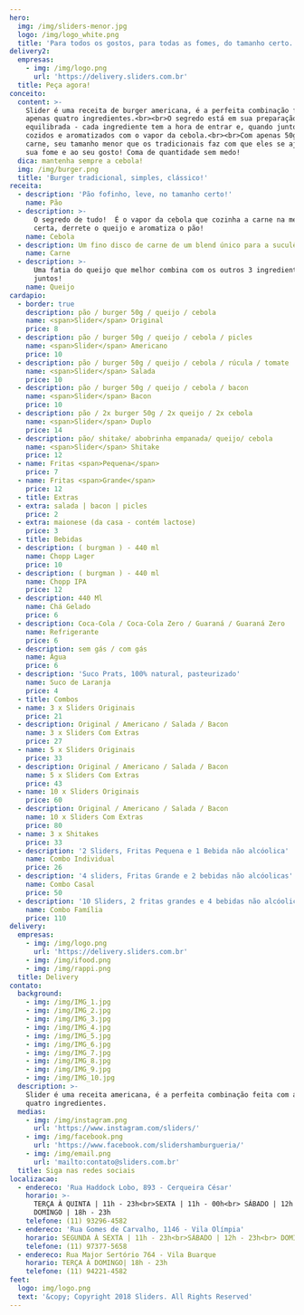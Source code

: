 ```yaml
---
hero:
  img: /img/sliders-menor.jpg
  logo: /img/logo_white.png
  title: 'Para todos os gostos, para todas as fomes, do tamanho certo.'
delivery2:
  empresas:
    - img: /img/logo.png
      url: 'https://delivery.sliders.com.br'
  title: Peça agora!
conceito:
  content: >-
    Slider é uma receita de burger americana, é a perfeita combinação feita com
    apenas quatro ingredientes.<br><br>O segredo está em sua preparação
    equilibrada - cada ingrediente tem a hora de entrar e, quando juntos, são
    cozidos e aromatizados com o vapor da cebola.<br><br>Com apenas 50g de
    carne, seu tamanho menor que os tradicionais faz com que eles se ajustem a
    sua fome e ao seu gosto! Coma de quantidade sem medo!
  dica: mantenha sempre a cebola!
  img: /img/burger.png
  title: 'Burger tradicional, simples, clássico!'
receita:
  - description: 'Pão fofinho, leve, no tamanho certo!'
    name: Pão
  - description: >-
      O segredo de tudo!  É o vapor da cebola que cozinha a carne na medida
      certa, derrete o queijo e aromatiza o pão!
    name: Cebola
  - description: Um fino disco de carne de um blend único para a suculência perfeita.
    name: Carne
  - description: >-
      Uma fatia do queijo que melhor combina com os outros 3 ingredientes
      juntos!
    name: Queijo
cardapio:
  - border: true
    description: pão / burger 50g / queijo / cebola
    name: <span>Slider</span> Original
    price: 8
  - description: pão / burger 50g / queijo / cebola / picles
    name: <span>Slider</span> Americano
    price: 10
  - description: pão / burger 50g / queijo / cebola / rúcula / tomate
    name: <span>Slider</span> Salada
    price: 10
  - description: pão / burger 50g / queijo / cebola / bacon
    name: <span>Slider</span> Bacon
    price: 10
  - description: pão / 2x burger 50g / 2x queijo / 2x cebola
    name: <span>Slider</span> Duplo
    price: 14
  - description: pão/ shitake/ abobrinha empanada/ queijo/ cebola
    name: <span>Slider</span> Shitake
    price: 12
  - name: Fritas <span>Pequena</span>
    price: 7
  - name: Fritas <span>Grande</span>
    price: 12
  - title: Extras
  - extra: salada | bacon | picles
    price: 2
  - extra: maionese (da casa - contém lactose)
    price: 3
  - title: Bebidas
  - description: ( burgman ) - 440 ml
    name: Chopp Lager
    price: 10
  - description: ( burgman ) - 440 ml
    name: Chopp IPA
    price: 12
  - description: 440 Ml
    name: Chá Gelado
    price: 6
  - description: Coca-Cola / Coca-Cola Zero / Guaraná / Guaraná Zero
    name: Refrigerante
    price: 6
  - description: sem gás / com gás
    name: Água
    price: 6
  - description: 'Suco Prats, 100% natural, pasteurizado'
    name: Suco de Laranja
    price: 4
  - title: Combos
  - name: 3 x Sliders Originais
    price: 21
  - description: Original / Americano / Salada / Bacon
    name: 3 x Sliders Com Extras
    price: 27
  - name: 5 x Sliders Originais
    price: 33
  - description: Original / Americano / Salada / Bacon
    name: 5 x Sliders Com Extras
    price: 43
  - name: 10 x Sliders Originais
    price: 60
  - description: Original / Americano / Salada / Bacon
    name: 10 x Sliders Com Extras
    price: 80
  - name: 3 x Shitakes
    price: 33
  - description: '2 Sliders, Fritas Pequena e 1 Bebida não alcóolica'
    name: Combo Individual
    price: 26
  - description: '4 sliders, Fritas Grande e 2 bebidas não alcóolicas'
    name: Combo Casal
    price: 50
  - description: '10 Sliders, 2 fritas grandes e 4 bebidas não alcóolicas'
    name: Combo Família
    price: 110
delivery:
  empresas:
    - img: /img/logo.png
      url: 'https://delivery.sliders.com.br'
    - img: /img/ifood.png
    - img: /img/rappi.png
  title: Delivery
contato:
  background:
    - img: /img/IMG_1.jpg
    - img: /img/IMG_2.jpg
    - img: /img/IMG_3.jpg
    - img: /img/IMG_4.jpg
    - img: /img/IMG_5.jpg
    - img: /img/IMG_6.jpg
    - img: /img/IMG_7.jpg
    - img: /img/IMG_8.jpg
    - img: /img/IMG_9.jpg
    - img: /img/IMG_10.jpg
  description: >-
    Slider é uma receita americana, é a perfeita combinação feita com apenas
    quatro ingredientes.
  medias:
    - img: /img/instagram.png
      url: 'https://www.instagram.com/sliders/'
    - img: /img/facebook.png
      url: 'https://www.facebook.com/slidershamburgueria/'
    - img: /img/email.png
      url: 'mailto:contato@sliders.com.br'
  title: Siga nas redes sociais
localizacao:
  - endereco: 'Rua Haddock Lobo, 893 - Cerqueira César'
    horario: >-
      TERÇA À QUINTA | 11h - 23h<br>SEXTA | 11h - 00h<br> SÁBADO | 12h - 00h<br>
      DOMINGO | 18h - 23h
    telefone: (11) 93296-4582
  - endereco: 'Rua Gomes de Carvalho, 1146 - Vila Olímpia'
    horario: SEGUNDA À SEXTA | 11h - 23h<br>SÁBADO | 12h - 23h<br> DOMINGO | 18h - 23h
    telefone: (11) 97377-5658
  - endereco: Rua Major Sertório 764 - Vila Buarque
    horario: TERÇA À DOMINGO| 18h - 23h
    telefone: (11) 94221-4582
feet:
  logo: img/logo.png
  text: '&copy; Copyright 2018 Sliders. All Rights Reserved'
---
```


